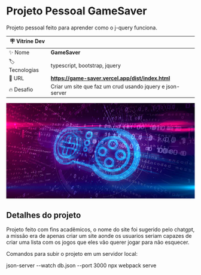 # Projeto Pessoal GameSaver

Projeto pessoal feito para aprender como o j-query funciona.

| 🪧 Vitrine Dev |  |
| ------------- | - |
| ✨ Nome       | **GameSaver** |
| 🏷️ Tecnologias |  typescript, bootstrap, jquery |
| 🚀 URL         | **https://game-saver.vercel.app/dist/index.html** |
| 🔥 Desafio     | Criar um site que faz um crud usando jquery e json-server |

![](./src/tumb.png#vitrinedev)

## Detalhes do projeto

Projeto feito com fins acadêmicos, o nome do site foi sugerido pelo chatgpt, a missão era de apenas criar um site aonde os usuarios seriam capazes de criar uma lista com os jogos que eles vão querer jogar para não esquecer.

Comandos para subir o projeto em um servidor local:

json-server --watch db.json --port 3000
npx webpack serve
